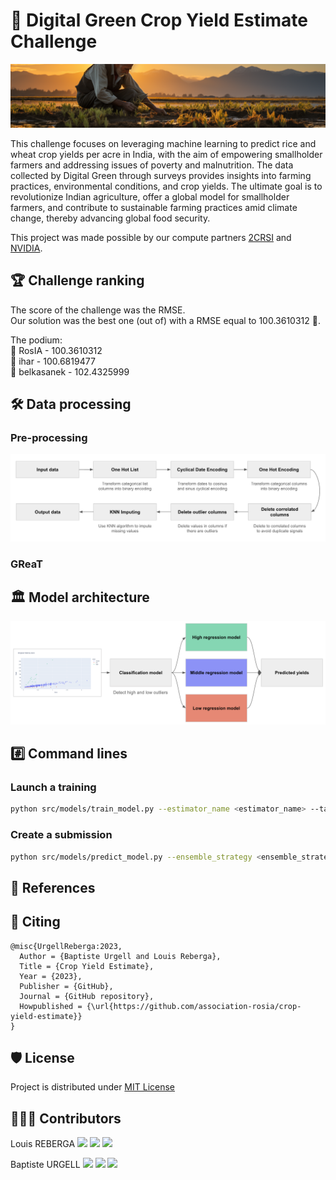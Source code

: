 # 🌾 Digital Green Crop Yield Estimate Challenge

<img src='assets/banner.png'>

This challenge focuses on leveraging machine learning to predict rice and wheat crop yields per acre in India, with the aim of empowering smallholder farmers and addressing issues of poverty and malnutrition. The data collected by Digital Green through surveys provides insights into farming practices, environmental conditions, and crop yields. The ultimate goal is to revolutionize Indian agriculture, offer a global model for smallholder farmers, and contribute to sustainable farming practices amid climate change, thereby advancing global food security.

This project was made possible by our compute partners [2CRSI](https://2crsi.com/) and [NVIDIA](https://www.nvidia.com/).

## 🏆 Challenge ranking
The score of the challenge was the RMSE.  
Our solution was the best one (out of) with a RMSE equal to 100.3610312 🎉.

The podium:  
🥇 RosIA - 100.3610312  
🥈 ihar - 100.6819477  
🥉 belkasanek - 102.4325999  

## 🛠️ Data processing

### Pre-processing 

<img src="assets/preprocessing.png">

### GReaT

## 🏛️ Model architecture

<img src="assets/model-architecture.png">

## #️⃣ Command lines

### Launch a training  

```bash
python src/models/train_model.py --estimator_name <estimator_name> --task <task> --nb_agents <nb_agents>
```

### Create a submission

```bash
python src/models/predict_model.py --ensemble_strategy <ensemble_strategy> --class_id <class_id_1> <class_id_2> <class_id_3> --low_id <low_id_1> <low_id_2> <low_id_3> --medium_id <medium_id_1> <medium_id_2> <medium_id_3> --high_id <high_id_1> <high_id_2> <high_id_3>
```

## 🔬 References

## 📝 Citing

```
@misc{UrgellReberga:2023,
  Author = {Baptiste Urgell and Louis Reberga},
  Title = {Crop Yield Estimate},
  Year = {2023},
  Publisher = {GitHub},
  Journal = {GitHub repository},
  Howpublished = {\url{https://github.com/association-rosia/crop-yield-estimate}}
}
```

## 🛡️ License

Project is distributed under [MIT License](https://github.com/association-rosia/crop-forecasting/blob/main/LICENSE)

## 👨🏻‍💻 Contributors <a name="contributors"></a>

Louis
REBERGA <a href="https://twitter.com/rbrgAlou"><img src="https://abs.twimg.com/favicons/twitter.3.ico" width="18px"/></a> <a href="https://www.linkedin.com/in/louisreberga/"><img src="https://static.licdn.com/sc/h/akt4ae504epesldzj74dzred8" width="18px"/></a> <a href="louis.reberga@gmail.com"><img src="https://www.google.com/a/cpanel/aqsone.com/images/favicon.ico" width="18px"/></a>

Baptiste
URGELL <a href="https://twitter.com/Baptiste2108"><img src="https://abs.twimg.com/favicons/twitter.3.ico" width="18px"/></a> <a href="https://www.linkedin.com/in/baptiste-urgell/"><img src="https://static.licdn.com/sc/h/akt4ae504epesldzj74dzred8" width="18px"/></a> <a href="baptiste.u@gmail.com"><img src="https://www.google.com/a/cpanel/aqsone.com/images/favicon.ico" width="18px"/></a> 
